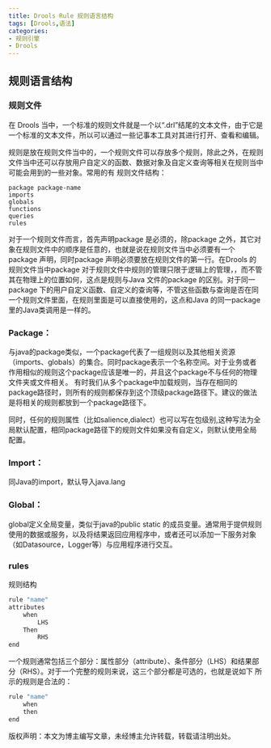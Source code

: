 ```yaml
---
title: Drools Rule 规则语言结构
tags: [Drools,语法]
categories:
- 规则引擎
- Drools
---
```


## 规则语言结构

### 规则文件

在 Drools 当中，一个标准的规则文件就是一个以“.drl”结尾的文本文件，由于它是一个标准的文本文件，所以可以通过一些记事本工具对其进行打开、查看和编辑。

规则是放在规则文件当中的，一个规则文件可以存放多个规则，除此之外，在规则文件当中还可以存放用户自定义的函数、数据对象及自定义查询等相关在规则当中可能会用到的一些对象。常用的有
规则文件结构：
```
package package-name
imports
globals
functions
queries
rules
```
对于一个规则文件而言，首先声明package 是必须的，除package 之外，其它对象在规则文件中的顺序是任意的，也就是说在规则文件当中必须要有一个package 声明，同时package 声明必须要放在规则文件的第一行。在Drools 的规则文件当中package 对于规则文件中规则的管理只限于逻辑上的管理，，而不管其在物理上的位置如何，这点是规则与Java 文件的package 的区别。对于同一package 下的用户自定义函数、自定义的查询等，不管这些函数与查询是否在同一个规则文件里面，在规则里面是可以直接使用的，这点和Java 的同一package 里的Java类调用是一样的。
### Package：

与java的package类似，一个package代表了一组规则以及其他相关资源（imports、globals）的集合。同时package表示一个名称空间。对于业务或者作用相似的规则这个package应该是唯一的，并且这个package不与任何的物理文件夹或文件相关。
有时我们从多个package中加载规则，当存在相同的package路径时，则所有的规则都保存到这个顶级package路径下。建议的做法是将相关的规则都放到一个package路径下。

同时，任何的规则属性（比如salience,dialect）也可以写在包级别,这种写法为全局默认配置，相同package路径下的规则文件如果没有自定义，则默认使用全局配置。

### Import：
同Java的import，默认导入java.lang

### Global：
global定义全局变量，类似于java的public static 的成员变量。通常用于提供规则使用的数据或服务，以及将结果返回应用程序中，或者还可以添加一下服务对象（如Datasource，Logger等）与应用程序进行交互。

### rules
规则结构
```JavaScript
rule "name"
attributes
    when
        LHS
    Then
        RHS
end
```
一个规则通常包括三个部分：属性部分（attribute）、条件部分（LHS）和结果部分（RHS）。对于一个完整的规则来说，这三个部分都是可选的，也就是说如下 所示的规则是合法的：
```JavaScript
rule "name"
    when
    then
end
```


版权声明：本文为博主编写文章，未经博主允许转载，转载请注明出处。
